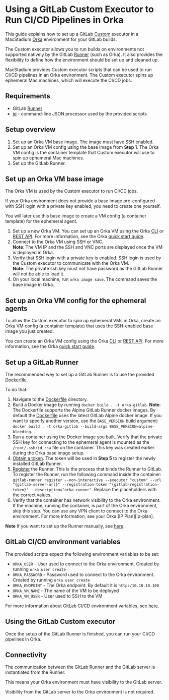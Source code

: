 # Using a GitLab Custom Executor to Run CI/CD Pipelines in Orka

This guide explains how to set up a GitLab [Custom][custom] executor in a MacStadium [Orka][orka] environment for your GitLab builds.

The Custom executor allows you to run builds on environments not supported natively by the GitLab [Runner][runner] (such as Orka). It also provides the flexibility to define how the environment should be set up and cleaned up.

MacStadium provides Custom executor scripts that can be used to run CI/CD pipelines in an Orka environment.
The Custom executor spins up ephemeral Mac machines, which will execute the CI/CD jobs.

## Requirements

- GitLab [Runner][runner]
- [jq][jq] - command-line JSON processor used by the provided scripts

## Setup overview

1. Set up an Orka VM base image. The image must have SSH enabled.
2. Set up an Orka VM config using the base image from **Step 1**. The Orka VM config is the container template that Custom executor will use to spin up ephemeral Mac machines.
3. Set up the GitLab Runner.

## Set up an Orka VM base image

The Orka VM is used by the Custom executor to run CI/CD jobs.

If your Orka environment does not provide a base image pre-configured with SSH login with a private key enabled, you need to create one yourself.

You will later use this base image to create a VM config (a container template) for the ephemeral agent.

1. Set up a new Orka VM. You can set up an Orka VM using the Orka [CLI][cli] or [REST API][api]. For more information, see the Orka [quick start guide][quick-start].  
2. Connect to the Orka VM using SSH or VNC.  
**Note**: The VM IP and the SSH and VNC ports are displayed once the VM is deployed in Orka.  
3. Verify that SSH login with a private key is enabled. SSH login is used by the Custom executor to communicate with the Orka VM.  
**Note**: The private ssh key must not have password as the GitLab Runner will not be able to load it.
4. On your local machine, run `orka image save`. The command saves the base image in Orka.

## Set up an Orka VM config for the ephemeral agents

To allow the Custom executor to spin up ephemeral VMs in Orka, create an Orka VM config (a container template) that uses the SSH-enabled base image you just created.  

You can create an Orka VM config using the Orka [CLI][cli] or [REST API][api]. For more information, see the Orka [quick start guide][quick-start].

## Set up a GitLab Runner

The recommended wey to set up a GitLab Runner is to use the provided [Dockerfile](Dockerfile).

To do that:

1. Navigate to the [Dockerfile](Dockerfile) directory.
2. Build a Docker image by running `docker build . -t orka-gitlab`.
**Note**: The Dockerfile supports the Alpine GitLab Runner docker images. By default the [Dockerfile](Dockerfile) uses the latest GitLab Alpine docker image. If you want to specify another version, use the `BASE_VERSION` build argument: `docker build . -t orka-gitlab --build-args BASE_VERSION=alpine-bleeding`.  
3. Run a container using the Docker image you built.
Verify that the private SSH key for connecting to the ephemeral agent is mounted as the `/root/.ssh/id_rsa` file on the container. This key was created earlier during the Orka base image setup.  
4. [Obtain a token][obtain-token]. The token will be used in **Step 5** to register the newly installed GitLab Runner.
5. [Register][register-runner] the Runner. This is the process that binds the Runner to GitLab. To register the Runner, run the following command inside the container:  
`gitlab-runner register --non-interactive --executor "custom" --url "{gitlab-server-url}" --registration-token "{gitlab-registration-token}" --description="orka-runner"`. Replace the placeholders with the correct values.
6. Verify that the container has network visibility to the Orka environment. If the machine, running the container, is part of the Orka environment, skip this step. You can use any VPN client to connect to the Orka environment. For more information, see your Orka [IP Plan][ip-plan].

**Note** If you want to set up the Runner manually, see [here](runner-manual-setup.md).

## GitLab CI/CD environment variables

The provided scripts expect the following environment variables to be set:

* `ORKA_USER` - User used to connect to the Orka environment. Created by running `orka user create`
* `ORKA_PASSWORD` - Password used to connect to the Orka environment. Created by running `orka user create`
* `ORKA_ENDPOINT` - The Orka endpoint. By default it is `http:/10.10.10.100`
* `ORKA_VM_NAME` - The name of the VM to be deployed
* `ORKA_VM_USER` - User used to SSH to the VM

For more information about GitLab CI/CD environment variables, see [here][env-variables].

## Using the GitLab Custom еxecutor 

Once the setup of the GitLab Runner is finished, you can run your CI/CD pipelines in Orka.

## Connectivity

The communication between the GitLab Runner and the GitLab server is instantiated from the Runner.

This means your Orka environment must have visibility to the GitLab server.

Visibility from the GitLab server to the Orka environment is not required. 

[custom]: https://docs.gitlab.com/runner/executors/custom.html
[orka]: https://orkadocs.macstadium.com/docs/getting-started
[cli]: https://orkadocs.macstadium.com/docs/example-cli-workflows
[api]: https://documenter.getpostman.com/view/6574930/S1ETRGzt?version=latest
[quick-start]: https://orkadocs.macstadium.com/docs/quick-start
[runner]: https://docs.gitlab.com/runner/
[obtain-token]: https://docs.gitlab.com/ee/ci/runners/#registering-a-specific-runner-with-a-project-registration-token
[register-runner]: https://docs.gitlab.com/runner/register/index.html
[custom-config-page]: https://docs.gitlab.com/runner/executors/custom.html
[jq]: https://stedolan.github.io/jq/
[config-page]: https://docs.gitlab.com/runner/configuration/advanced-configuration.html
[env-variables]: https://docs.gitlab.com/ee/ci/variables/
